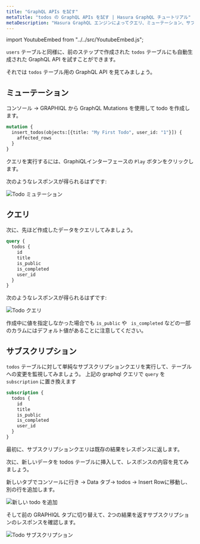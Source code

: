```yaml
---
title: "GraphQL APIs を試す"
metaTitle: "todos の GraphQL APIs を試す | Hasura GraphQL チュートリアル"
metaDescription: "Hasura GraphQL エンジンによってクエリ、ミューテーション、サブスクリプションが自動的に生成される todos テーブルのGraphQL APIを試してみる"
---
```


import YoutubeEmbed from "../../src/YoutubeEmbed.js";

<YoutubeEmbed link="https://www.youtube.com/embed/AflCqgGu-ms" />

`users` テーブルと同様に、前のステップで作成された `todos` テーブルにも自動生成された GraphQL API を試すことができます。

それでは `todos` テーブル用の GraphQL API を見てみましょう。

## ミューテーション

コンソール -> GRAPHIQL から GraphQL Mutations を使用して todo を作成します。

```graphql
mutation {
  insert_todos(objects:[{title: "My First Todo", user_id: "1"}]) {
    affected_rows
  }
}
```

クエリを実行するには、GraphiQLインターフェースの `Play` ボタンをクリックします。

次のようなレスポンスが得られるはずです:

![Todo ミュテーション](https://graphql-engine-cdn.hasura.io/learn-hasura/assets/graphql-hasura/graphql-mutation-todo.png)

## クエリ

次に、先ほど作成したデータをクエリしてみましょう。

```graphql
query {
  todos {
    id
    title
    is_public
    is_completed
    user_id
  }
}
```

次のようなレスポンスが得られるはずです:

![Todo クエリ](https://graphql-engine-cdn.hasura.io/learn-hasura/assets/graphql-hasura/graphql-query-todo.png)

作成中に値を指定しなかった場合でも `is_public` や ` is_completed` などの一部のカラムにはデフォルト値があることに注意してください。

## サブスクリプション

`todos` テーブルに対して単純なサブスクリプションクエリを実行して、テーブルへの変更を監視してみましょう。 上記の graphql クエリで `query` を `subscription` に置き換えます

```graphql
subscription {
  todos {
    id
    title
    is_public
    is_completed
    user_id
  }
}
```

最初に、サブスクリプションクエリは既存の結果をレスポンスに返します。

次に、新しいデータを todos テーブルに挿入して、レスポンスの内容を見てみましょう。

新しいタブでコンソールに行き -> Data タブ-> todos -> Insert Rowに移動し、別の行を追加します。

![新しい todo を追加](https://graphql-engine-cdn.hasura.io/learn-hasura/assets/graphql-hasura/todo-insert-new-row.png)

そして前の GRAPHIQL タブに切り替えて、2つの結果を返すサブスクリプションのレスポンスを確認します。

![Todo サブスクリプション](https://graphql-engine-cdn.hasura.io/learn-hasura/assets/graphql-hasura/graphql-subscription-todo.png)
